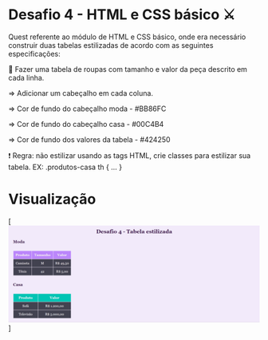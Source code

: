 # Desafio 4 - HTML e CSS básico ⚔

Quest referente ao módulo de HTML e CSS básico, onde era necessário construir duas tabelas estilizadas de acordo com as seguintes especificações:

📝 Fazer uma tabela de roupas com tamanho e valor da peça descrito em cada linha.

=> Adicionar um cabeçalho em cada coluna.

=> Cor de fundo do cabeçalho moda - #BB86FC

=> Cor de fundo do cabeçalho casa - #00C4B4

=> Cor de fundo dos valores da tabela - #424250

❗ Regra: não estilizar usando as tags HTML, crie classes para estilizar sua tabela. 
EX: .produtos-casa th { … }

# Visualização
[<img src="./tabelas-estilizadas.gif" alt="gif do site">]
